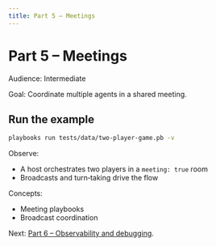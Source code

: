 ```yaml
---
title: Part 5 – Meetings
---
```


# Part 5 – Meetings

Audience: Intermediate

Goal: Coordinate multiple agents in a shared meeting.

## Run the example

```bash
playbooks run tests/data/two-player-game.pb -v
```

Observe:

- A host orchestrates two players in a `meeting: true` room
- Broadcasts and turn‑taking drive the flow

Concepts:

- Meeting playbooks
- Broadcast coordination

Next: [Part 6 – Observability and debugging](part-6-observability-debugging.md).


